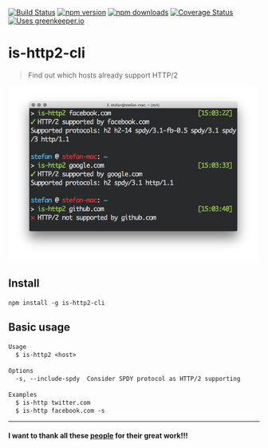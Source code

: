[![Build Status](http://img.shields.io/travis/stefanjudis/is-http2-cli.svg?style=flat)](https://travis-ci.org/stefanjudis/is-http2-cli) [![npm version](http://img.shields.io/npm/v/is-http2-cli.svg?style=flat)](https://www.npmjs.org/package/is-http2-cli) [![npm downloads](http://img.shields.io/npm/dm/is-http2-cli.svg?style=flat)](https://www.npmjs.org/package/is-http2-cli) [![Coverage Status](http://img.shields.io/coveralls/stefanjudis/is-http2-cli.svg?style=flat)](https://coveralls.io/r/stefanjudis/is-http2-cli?branch=master) [![Uses greenkeeper.io](https://img.shields.io/badge/Uses-greenkeeper.io-green.svg)](http://greenkeeper.io/)

# is-http2-cli
> Find out which hosts already support HTTP/2

![Screenshot](./screenshot.png)

## Install

```
npm install -g is-http2-cli
```

## Basic usage

```
Usage
  $ is-http2 <host>

Options
  -s, --include-spdy  Consider SPDY protocol as HTTP/2 supporting

Examples
  $ is-http twitter.com
  $ is-http facebook.com -s
```

***************

#### I want to thank all these [people](./THANKS.md) for their great work!!!
